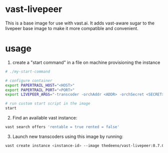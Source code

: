 # vast-livepeer

This is a base image for use with vast.ai. It adds vast-aware sugar to the
livepeer base image to make it more compatible and convenient.

# usage

1. create a "start command" in a file on machine provisioning the instance

```sh
# ./my-start-command

# configure container
export PAPERTRAIL_HOST="<HOST>"
export PAPERTRAIL_PORT="<PORT>"
export LIVEPEER_ARGS="-transcoder -orchAddr <ADDR> -orchSecret <SECRET> -nvidia=0"

# run custom start script in the image
start
```

2. Find an available vast instance:

```sh
vast search offers 'rentable = true rented = false'
```

3. Launch new transcoders using this image by running:

```sh
vast create instance <instance-id> --image thedeeno/vast-livepeer:0.7.0 --onstart ./my-start-command
```
